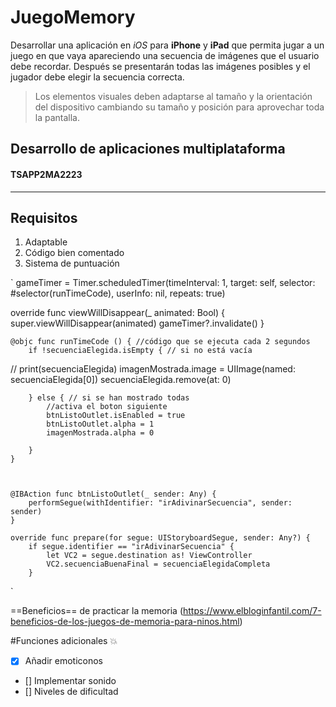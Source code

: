 # JuegoMemory

Desarrollar una aplicación en *iOS* para **iPhone** y **iPad** que permita jugar a un juego en que vaya apareciendo una secuencia de imágenes que el usuario debe recordar. Después se presentarán todas las imágenes posibles y el jugador debe elegir la secuencia correcta.


> Los elementos visuales deben adaptarse al tamaño y la orientación del dispositivo cambiando su tamaño y posición para aprovechar toda la pantalla.


## Desarrollo de aplicaciones multiplataforma
#### TSAPP2MA2223

---

##  Requisitos

1. Adaptable
2. Código bien comentado
3. Sistema de puntuación

`
gameTimer = Timer.scheduledTimer(timeInterval: 1, target: self, selector: #selector(runTimeCode), userInfo: nil, repeats: true)

 override func viewWillDisappear(_ animated: Bool) {
        super.viewWillDisappear(animated)
        gameTimer?.invalidate()
    }
    
    @objc func runTimeCode () { //código que se ejecuta cada 2 segundos
        if !secuenciaElegida.isEmpty { // si no está vacía
//            print(secuenciaElegida)
            imagenMostrada.image = UIImage(named: secuenciaElegida[0])
        secuenciaElegida.remove(at: 0)
        
        } else { // si se han mostrado todas
            //activa el boton siguiente
            btnListoOutlet.isEnabled = true
            btnListoOutlet.alpha = 1
            imagenMostrada.alpha = 0

        }
    }
    
    
    
    @IBAction func btnListoOutlet(_ sender: Any) {
        performSegue(withIdentifier: "irAdivinarSecuencia", sender: sender)
    }
    
    override func prepare(for segue: UIStoryboardSegue, sender: Any?) {
        if segue.identifier == "irAdivinarSecuencia" {
            let VC2 = segue.destination as! ViewController
            VC2.secuenciaBuenaFinal = secuenciaElegidaCompleta
        }
`


==Beneficios== de practicar la memoria
(https://www.elbloginfantil.com/7-beneficios-de-los-juegos-de-memoria-para-ninos.html)

#Funciones adicionales 💥
- [x] Añadir emoticonos
- [] Implementar sonido
- [] Niveles de dificultad

[^1]: Diciembre-2022.
